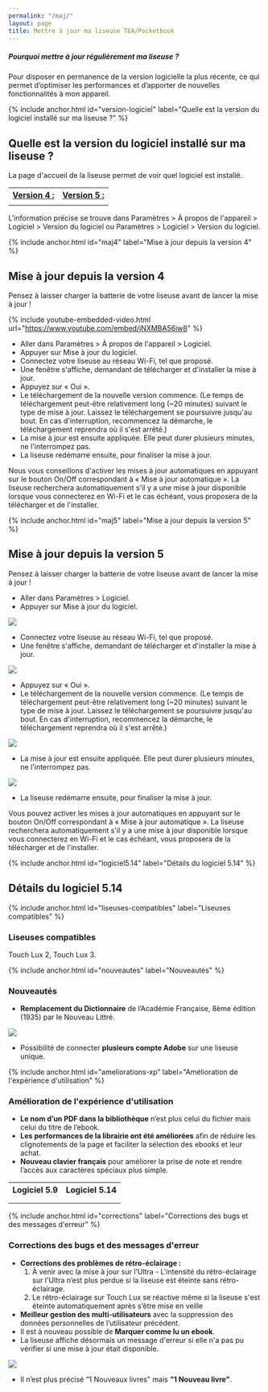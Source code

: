 ```yaml
---
permalink: "/maj/"
layout: page
title: Mettre à jour ma liseuse TEA/Pocketbook
---
```


<div class="protip">
    <h5>Pourquoi mettre à jour régulièrement ma liseuse ?</h5>
    <p>Pour disposer en permanence de la version logicielle la plus récente, ce qui permet d’optimiser les performances et d’apporter de nouvelles fonctionnalités à mon appareil.</p>
</div>

{% include anchor.html id="version-logiciel" label="Quelle est la version du logiciel installé sur ma liseuse ?" %}

## Quelle est la version du logiciel installé sur ma liseuse ?

La page d'accueil de la liseuse permet de voir quel logiciel est installé.

<table class="table table-bordered" style="text-align:center">
    <tr>
        <th><a href="#maj4">Version 4 :</a></th>
        <th><a href="#maj5">Version 5 :</a></th>
    </tr>
    <tr>
        <td><a href="#maj4"><img src="/images/index-info-3.jpg" alt=""></a></td>
        <td><a href="#maj5"><img src="/images/index-info-5.jpg" alt=""></a></td>    </tr>
</table>

L'information précise se trouve dans Paramètres > À propos de l'appareil > Logiciel > Version du logiciel ou Paramètres > Logiciel > Version du logiciel.

{% include anchor.html id="maj4" label="Mise à jour depuis la version 4" %}

## Mise à jour depuis la version 4

<div class="protip"><p>Pensez à laisser charger la batterie de votre liseuse avant de lancer la mise à jour !</p></div>

{% include youtube-embedded-video.html url="https://www.youtube.com/embed/jNXMBA56iw8" %}

- Aller dans Paramètres > À propos de l'appareil > Logiciel.
- Appuyer sur Mise à jour du logiciel.
- Connectez votre liseuse au réseau Wi-Fi, tel que proposé.
- Une fenêtre s'affiche, demandant de télécharger et d'installer la mise à jour.
- Appuyez sur « Oui ».
- Le téléchargement de la nouvelle version commence. (Le temps de téléchargement peut-être relativement long (~20 minutes) suivant le type de mise à jour. Laissez le téléchargement se poursuivre jusqu'au bout. En cas d'interruption, recommencez la démarche, le téléchargement reprendra où il s'est arrêté.)
- La mise à jour est ensuite appliquée. Elle peut durer plusieurs minutes, ne l'interrompez pas.
- La liseuse redémarre ensuite, pour finaliser la mise à jour.

Nous vous conseillons d'activer les mises à jour automatiques en appuyant sur le bouton On/Off correspondant à « Mise à jour automatique ». La liseuse recherchera automatiquement s'il y a une mise à jour disponible lorsque vous connecterez en Wi-Fi et le cas échéant, vous proposera de la télécharger et de l'installer.

{% include anchor.html id="maj5" label="Mise à jour depuis la version 5" %}

## Mise à jour depuis la version 5

<div class="protip"><p>Pensez à laisser charger la batterie de votre liseuse avant de lancer la mise à jour !</p></div>

- Aller dans Paramètres > Logiciel.
- Appuyer sur Mise à jour du logiciel.

![](/images/majv5-1.jpg)

- Connectez votre liseuse au réseau Wi-Fi, tel que proposé.
- Une fenêtre s'affiche, demandant de télécharger et d'installer la mise à jour.

![](/images/majv5-2.jpg)

- Appuyez sur « Oui ».
- Le téléchargement de la nouvelle version commence. (Le temps de téléchargement peut-être relativement long (~20 minutes) suivant le type de mise à jour. Laissez le téléchargement se poursuivre jusqu'au bout. En cas d'interruption, recommencez la démarche, le téléchargement reprendra où il s'est arrêté.)

![](/images/majv5-3.jpg)

- La mise à jour est ensuite appliquée. Elle peut durer plusieurs minutes, ne l'interrompez pas.

![](/images/majv5-5.jpg)

- La liseuse redémarre ensuite, pour finaliser la mise à jour.

Vous pouvez activer les mises à jour automatiques en appuyant sur le bouton On/Off correspondant à « Mise à jour automatique ». La liseuse recherchera automatiquement s'il y a une mise à jour disponible lorsque vous connecterez en Wi-Fi et le cas échéant, vous proposera de la télécharger et de l'installer.

{% include anchor.html id="logiciel5.14" label="Détails du logiciel 5.14" %}

## Détails du logiciel 5.14

{% include anchor.html id="liseuses-compatibles" label="Liseuses compatibles" %}

### Liseuses compatibles

Touch Lux 2, Touch Lux 3.

{% include anchor.html id="nouveautes" label="Nouveautés" %}

### Nouveautés

- **Remplacement du Dictionnaire** de l’Académie Française, 8ème édition (1935) par le Nouveau Littré.

![](/images/5-14-1.jpg)

- Possibilité de connecter **plusieurs compte Adobe** sur une liseuse unique.

{% include anchor.html id="ameliorations-xp" label="Amélioration de l'expérience d'utilisation" %}

### Amélioration de l'expérience d'utilisation

- **Le nom d’un PDF dans la bibliothèque** n’est plus celui du fichier mais celui du titre de l’ebook.
- **Les performances de la librairie ont été améliorées** afin de réduire les clignotements de la page et faciliter la sélection des ebooks et leur achat.
- **Nouveau clavier français** pour améliorer la prise de note et rendre l’accès aux caractères spéciaux plus simple.

<table class="table table-bordered" style="text-align:center">
    <tr>
        <th>Logiciel 5.9</th>
        <th>Logiciel 5.14</th>
    </tr>
    <tr>
        <td><img src="/images/5-14-2.jpg" alt=""></td>
        <td><img src="/images/5-14-4.jpg" alt=""></td>
    </tr>
    <tr>
        <td><img src="/images/5-14-3.jpg" alt=""></td>
        <td><img src="/images/5-14-5.jpg" alt=""></td>
    </tr>
</table>

{% include anchor.html id="corrections" label="Corrections des bugs et des messages d'erreur" %}

### Corrections des bugs et des messages d'erreur

- **Corrections des problèmes de rétro-éclairage :**
  1. À venir avec la mise à jour sur l’Ultra - L'intensité du rétro-éclairage sur l'Ultra n’est plus perdue si la liseuse est éteinte sans rétro-éclairage.
  2. Le rétro-éclairage sur Touch Lux se réactive même si la liseuse s'est éteinte automatiquement après s’être mise en veille
- **Meilleur gestion des multi-utilisateurs** avec la suppression des données personnelles de l’utilisateur précédent.
- Il est à nouveau possible de **Marquer comme lu un ebook**.
- La liseuse affiche désormais un message d'erreur si elle n'a pas pu vérifier si une mise à jour était disponible.

![](/images/5-14-6.jpg)

- Il n’est plus précisé “1 Nouveaux livres" mais **"1 Nouveau livre"**.
